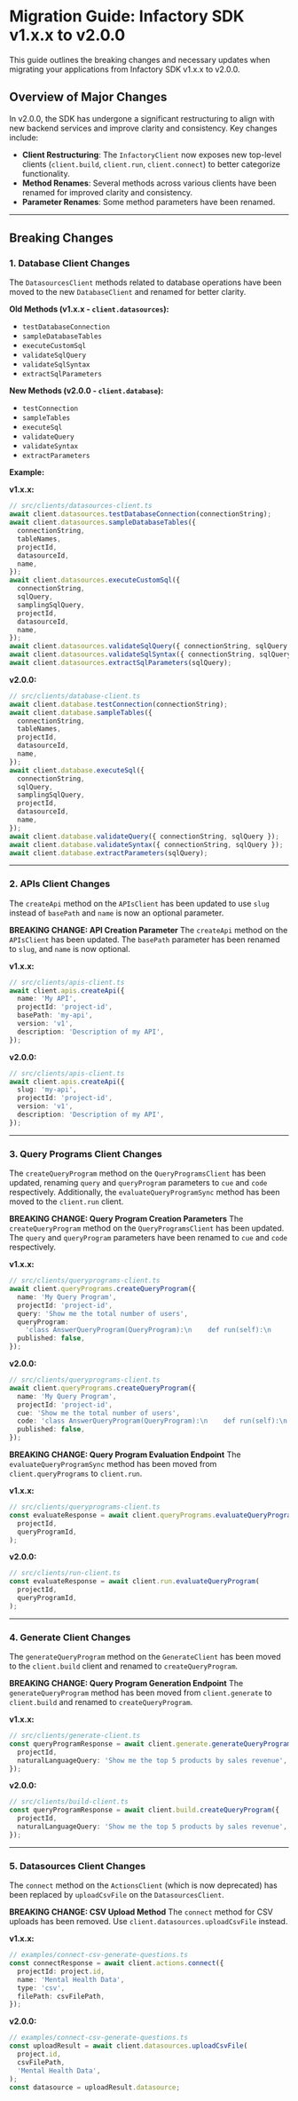 # Migration Guide: Infactory SDK v1.x.x to v2.0.0

This guide outlines the breaking changes and necessary updates when migrating your applications from Infactory SDK v1.x.x to v2.0.0.

## Overview of Major Changes

In v2.0.0, the SDK has undergone a significant restructuring to align with new backend services and improve clarity and consistency. Key changes include:

- **Client Restructuring**: The `InfactoryClient` now exposes new top-level clients (`client.build`, `client.run`, `client.connect`) to better categorize functionality.
- **Method Renames**: Several methods across various clients have been renamed for improved clarity and consistency.
- **Parameter Renames**: Some method parameters have been renamed.

---

## Breaking Changes

### 1. Database Client Changes

The `DatasourcesClient` methods related to database operations have been moved to the new `DatabaseClient` and renamed for better clarity.

**Old Methods (v1.x.x - `client.datasources`):**

- `testDatabaseConnection`
- `sampleDatabaseTables`
- `executeCustomSql`
- `validateSqlQuery`
- `validateSqlSyntax`
- `extractSqlParameters`

**New Methods (v2.0.0 - `client.database`):**

- `testConnection`
- `sampleTables`
- `executeSql`
- `validateQuery`
- `validateSyntax`
- `extractParameters`

**Example:**

**v1.x.x:**

```typescript
// src/clients/datasources-client.ts
await client.datasources.testDatabaseConnection(connectionString);
await client.datasources.sampleDatabaseTables({
  connectionString,
  tableNames,
  projectId,
  datasourceId,
  name,
});
await client.datasources.executeCustomSql({
  connectionString,
  sqlQuery,
  samplingSqlQuery,
  projectId,
  datasourceId,
  name,
});
await client.datasources.validateSqlQuery({ connectionString, sqlQuery });
await client.datasources.validateSqlSyntax({ connectionString, sqlQuery });
await client.datasources.extractSqlParameters(sqlQuery);
```

**v2.0.0:**

```typescript
// src/clients/database-client.ts
await client.database.testConnection(connectionString);
await client.database.sampleTables({
  connectionString,
  tableNames,
  projectId,
  datasourceId,
  name,
});
await client.database.executeSql({
  connectionString,
  sqlQuery,
  samplingSqlQuery,
  projectId,
  datasourceId,
  name,
});
await client.database.validateQuery({ connectionString, sqlQuery });
await client.database.validateSyntax({ connectionString, sqlQuery });
await client.database.extractParameters(sqlQuery);
```

---

### 2. APIs Client Changes

The `createApi` method on the `APIsClient` has been updated to use `slug` instead of `basePath` and `name` is now an optional parameter.

**BREAKING CHANGE: API Creation Parameter**
The `createApi` method on the `APIsClient` has been updated. The `basePath` parameter has been renamed to `slug`, and `name` is now optional.

**v1.x.x:**

```typescript
// src/clients/apis-client.ts
await client.apis.createApi({
  name: 'My API',
  projectId: 'project-id',
  basePath: 'my-api',
  version: 'v1',
  description: 'Description of my API',
});
```

**v2.0.0:**

```typescript
// src/clients/apis-client.ts
await client.apis.createApi({
  slug: 'my-api',
  projectId: 'project-id',
  version: 'v1',
  description: 'Description of my API',
});
```

---

### 3. Query Programs Client Changes

The `createQueryProgram` method on the `QueryProgramsClient` has been updated, renaming `query` and `queryProgram` parameters to `cue` and `code` respectively. Additionally, the `evaluateQueryProgramSync` method has been moved to the `client.run` client.

**BREAKING CHANGE: Query Program Creation Parameters**
The `createQueryProgram` method on the `QueryProgramsClient` has been updated. The `query` and `queryProgram` parameters have been renamed to `cue` and `code` respectively.

**v1.x.x:**

```typescript
// src/clients/queryprograms-client.ts
await client.queryPrograms.createQueryProgram({
  name: 'My Query Program',
  projectId: 'project-id',
  query: 'Show me the total number of users',
  queryProgram:
    'class AnswerQueryProgram(QueryProgram):\n    def run(self):\n        (self.load(At.A).count().max().move(At.A, At.MAIN))',
  published: false,
});
```

**v2.0.0:**

```typescript
// src/clients/queryprograms-client.ts
await client.queryPrograms.createQueryProgram({
  name: 'My Query Program',
  projectId: 'project-id',
  cue: 'Show me the total number of users',
  code: 'class AnswerQueryProgram(QueryProgram):\n    def run(self):\n        (self.load(At.A).count().max().move(At.A, At.MAIN))',
  published: false,
});
```

**BREAKING CHANGE: Query Program Evaluation Endpoint**
The `evaluateQueryProgramSync` method has been moved from `client.queryPrograms` to `client.run`.

**v1.x.x:**

```typescript
// src/clients/queryprograms-client.ts
const evaluateResponse = await client.queryPrograms.evaluateQueryProgramSync(
  projectId,
  queryProgramId,
);
```

**v2.0.0:**

```typescript
// src/clients/run-client.ts
const evaluateResponse = await client.run.evaluateQueryProgram(
  projectId,
  queryProgramId,
);
```

---

### 4. Generate Client Changes

The `generateQueryProgram` method on the `GenerateClient` has been moved to the `client.build` client and renamed to `createQueryProgram`.

**BREAKING CHANGE: Query Program Generation Endpoint**
The `generateQueryProgram` method has been moved from `client.generate` to `client.build` and renamed to `createQueryProgram`.

**v1.x.x:**

```typescript
// src/clients/generate-client.ts
const queryProgramResponse = await client.generate.generateQueryProgram({
  projectId,
  naturalLanguageQuery: 'Show me the top 5 products by sales revenue',
});
```

**v2.0.0:**

```typescript
// src/clients/build-client.ts
const queryProgramResponse = await client.build.createQueryProgram({
  projectId,
  naturalLanguageQuery: 'Show me the top 5 products by sales revenue',
});
```

---

### 5. Datasources Client Changes

The `connect` method on the `ActionsClient` (which is now deprecated) has been replaced by `uploadCsvFile` on the `DatasourcesClient`.

**BREAKING CHANGE: CSV Upload Method**
The `connect` method for CSV uploads has been removed. Use `client.datasources.uploadCsvFile` instead.

**v1.x.x:**

```typescript
// examples/connect-csv-generate-questions.ts
const connectResponse = await client.actions.connect({
  projectId: project.id,
  name: 'Mental Health Data',
  type: 'csv',
  filePath: csvFilePath,
});
```

**v2.0.0:**

```typescript
// examples/connect-csv-generate-questions.ts
const uploadResult = await client.datasources.uploadCsvFile(
  project.id,
  csvFilePath,
  'Mental Health Data',
);
const datasource = uploadResult.datasource;
```
